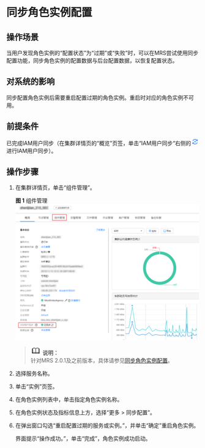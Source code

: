 # 同步角色实例配置<a name="ZH-CN_TOPIC_0173397561"></a>

## 操作场景<a name="section24187759195439"></a>

当用户发现角色实例的“配置状态”为“过期”或“失败”时，可以在MRS尝试使用同步配置功能，同步角色实例的配置数据与后台配置数据，以恢复配置状态。

## 对系统的影响<a name="section16190722195456"></a>

同步配置角色实例后需要重启配置过期的角色实例。重启时对应的角色实例不可用。

## 前提条件<a name="section19851821141510"></a>

已完成IAM用户同步（在集群详情页的“概览”页签，单击“IAM用户同步“右侧的![](figures/icon_mrs_iam.png)进行IAM用户同步）。

## 操作步骤<a name="section57917676195511"></a>

1.  在集群详情页，单击“组件管理”。

    **图 1**  组件管理<a name="fig12565520121916"></a>  
    ![](figures/组件管理.png "组件管理")

    >![](public_sys-resources/icon-note.gif) **说明：**   
    >针对MRS 2.0.1及之前版本，具体请参见[同步角色实例配置](同步角色实例配置-110.md)。  

2.  选择服务名称。
3.  单击“实例”页签。
4.  在角色实例列表中，单击指定角色实例名称。
5.  在角色实例状态及指标信息上方，选择“更多 \> 同步配置”。
6.  在弹出窗口勾选“重启配置过期的服务或实例。”，并单击“确定”重启角色实例。

    界面提示“操作成功。”，单击“完成”，角色实例成功启动。


